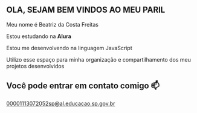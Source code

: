 ## OLA, SEJAM BEM VINDOS AO MEU PARIL

Meu nome é Beatriz da Costa Freitas 

Estou estudando na **Alura**

Estou me desenvolvendo na linguagem JavaScript

Utilizo esse espaço para minha organização e compartilhamento dos meu projetos desenvolvidos

## Você pode entrar em contato comigo 📫

00001113072052sp@al.educacao.sp.gov.br
